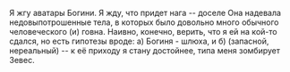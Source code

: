 Я жгу аватары Богини. 
Я жду, что придет нага 
-- доселе Она надевала 
недовыпотрошенные тела, 
в которых было довольно много 
обычного человеческого (и) 
говна. 
Наивно, конечно, верить, 
что я ей на кой-то сдался, 
но есть гипотезы вроде: 
а) Богиня - шлюха, и 
б) (запасной, нереальный) --
к её приходу я стану достойнее, 
типа меня 
зомбирует Зевес.
